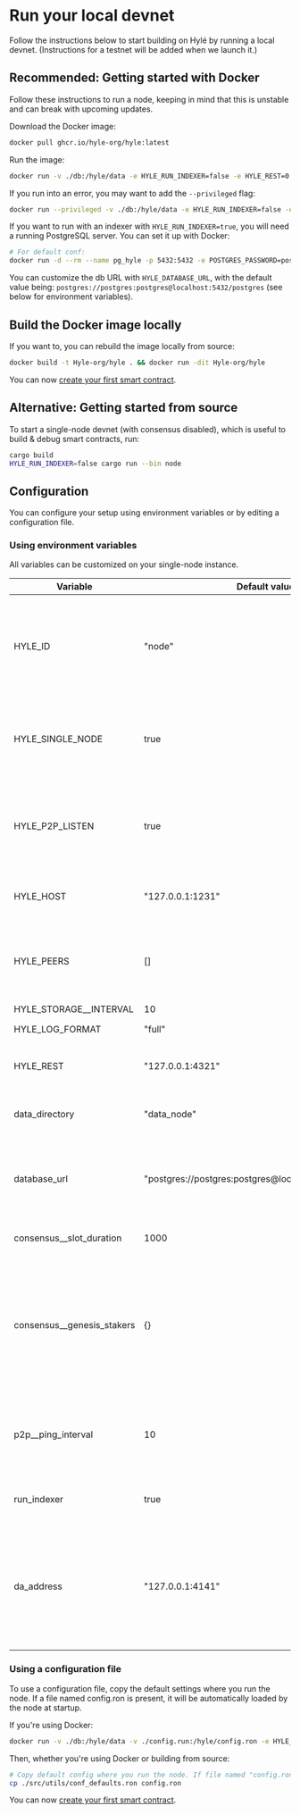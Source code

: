 # Run your local devnet

<!-- Testnet 
Hylé provides a testnet where you can test your smart contract and help us test our network.-->

Follow the instructions below to start building on Hylé by running a local devnet. (Instructions for a testnet will be added when we launch it.)

## Recommended: Getting started with Docker

Follow these instructions to run a node, keeping in mind that this is unstable and can break with upcoming updates.

Download the Docker image:

```bash
docker pull ghcr.io/hyle-org/hyle:latest
```

Run the image:

```bash
docker run -v ./db:/hyle/data -e HYLE_RUN_INDEXER=false -e HYLE_REST=0.0.0.0:4321 -p 4321:4321 -p 1234:1234 ghcr.io/hyle-org/hyle:latest
```

If you run into an error, you may want to add the `--privileged` flag:

```bash
docker run --privileged -v ./db:/hyle/data -e HYLE_RUN_INDEXER=false -e HYLE_REST=0.0.0.0:4321 -p 4321:4321 -p 1234:1234 ghcr.io/hyle-org/hyle:latest
```

If you want to run with an indexer with `HYLE_RUN_INDEXER=true`, you will need a running PostgreSQL server. You can set it up with Docker:

```bash
# For default conf:
docker run -d --rm --name pg_hyle -p 5432:5432 -e POSTGRES_PASSWORD=postgres postgres
```

You can customize the db URL with `HYLE_DATABASE_URL`, with the default value being: `postgres://postgres:postgres@localhost:5432/postgres` (see below for environment variables).

## Build the Docker image locally

If you want to, you can rebuild the image locally from source:

```bash
docker build -t Hyle-org/hyle . && docker run -dit Hyle-org/hyle
```

You can now [create your first smart contract](./your-first-smart-contract.md).

## Alternative: Getting started from source

To start a single-node devnet (with consensus disabled), which is useful to build & debug smart contracts, run:

```bash
cargo build
HYLE_RUN_INDEXER=false cargo run --bin node
```

## Configuration

You can configure your setup using environment variables or by editing a configuration file.

<!--TODO Add table of what can be configured-->

### Using environment variables

All variables can be customized on your single-node instance.

| Variable                   | Default value                                          | Description                                                                                                          |
|----------------------------|--------------------------------------------------------|----------------------------------------------------------------------------------------------------------------------|
| HYLE_ID                    | "node"     | Node identifier in the consensus. Usage subject to change in future releases.      |
| HYLE_SINGLE_NODE           | true          | Whether the network runs as a single node or with a multi-node consensus.   |
| HYLE_P2P_LISTEN            | true    | The node should listen to new peers. Mandatory (true) if multi-node consensus.     |
| HYLE_HOST                       | "127.0.0.1:1231"  | Host & port to listen for the P2P protocol.                                     |
| HYLE_PEERS                      | []                        | List of peers to connect to at startup to follow a running consensus.    |
| HYLE_STORAGE__INTERVAL     | 10              | unused                                                                   |
| HYLE_LOG_FORMAT                 | "full"              | “json” or “full”                                       |
| HYLE_REST                       | "127.0.0.1:4321"         | Host & port for the REST API endpoint.                                            |
| data_directory             | "data_node"               | Directory name to store node state.              |
| database_url               | "postgres://postgres:postgres@localhost:5432/postgres" | PostgreSQL server address (necessary if you want to use an indexer).   |
| consensus__slot_duration   | 1000                                                   | Duration between blocks.                                     |
| consensus__genesis_stakers | {}       | Map of stakers for the genesis block. Keys are all nodes “id”, and values are the stake amount for each one of them. |
| p2p__ping_interval         | 10      | Interval the p2p layer does a ping to check aliveness of other peers.                                                |
| run_indexer                | true          | Whether there should be an indexer.                                  |
| da_address                 | "127.0.0.1:4141"  | Host & port of the data availability module, which streams historical & new blocks. It might be used by indexers.  |

### Using a configuration file

To use a configuration file, copy the default settings where you run the node. If a file named config.ron is present, it will be automatically loaded by the node at startup.

If you're using Docker:

```bash
docker run -v ./db:/hyle/data -v ./config.run:/hyle/config.ron -e HYLE_RUN_INDEXER=false -p 4321:4321 -p 1234:1234 ghcr.io/hyle-org/hyle:latest
```

Then, whether you're using Docker or building from source:

```bash
# Copy default config where you run the node. If file named "config.ron" is present, it will be loaded by node at startup.
cp ./src/utils/conf_defaults.ron config.ron
```

You can now [create your first smart contract](./your-first-smart-contract.md).
